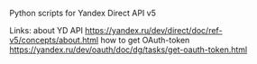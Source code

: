 Python scripts for Yandex Direct API v5

Links: 
about YD API https://yandex.ru/dev/direct/doc/ref-v5/concepts/about.html
how to get OAuth-token https://yandex.ru/dev/oauth/doc/dg/tasks/get-oauth-token.html
